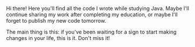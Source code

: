 Hi there! Here you'll find all the code I wrote while studying Java. Maybe I'll continue sharing my work after completing my education, or maybe I'll forget to publish my new code tomorrow.

The main thing is this: if you've been waiting for a sign to start making changes in your life, this is it. Don't miss it!
